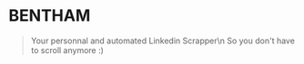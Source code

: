 # BENTHAM
> Your personnal and automated Linkedin Scrapper\n
> So you don't have to scroll anymore :)